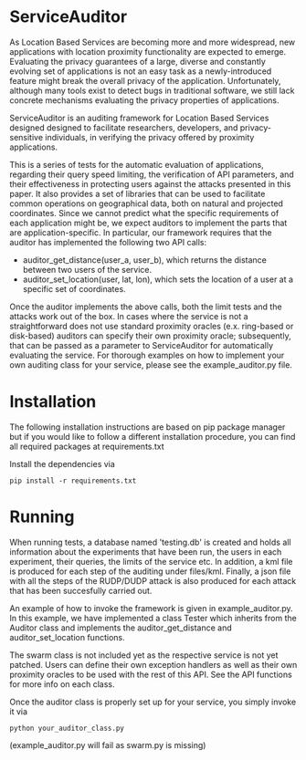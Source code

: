 ServiceAuditor
==============

As Location Based Services are becoming more and more widespread, new
applications with location proximity functionality are expected to emerge.
Evaluating the privacy guarantees of a large, diverse and constantly evolving
set of applications is not an easy task as a newly-introduced feature might
break the overall privacy of the application. Unfortunately, although many tools
exist to detect bugs in traditional software, we still lack concrete mechanisms
evaluating the privacy properties of applications.

ServiceAuditor is an auditing framework for Location Based Services designed
designed to facilitate researchers, developers, and privacy-sensitive
individuals, in verifying the privacy offered by proximity applications.

This is a series of tests for the automatic evaluation of applications,
regarding their query speed limiting, the verification of API parameters, and
their effectiveness in protecting users against the attacks presented in this
paper.  It also provides a set of libraries that can be used to facilitate
common operations on geographical data, both on natural and projected
coordinates.  Since we cannot predict what the specific requirements of each
application might be, we expect auditors to implement the parts that are
application-specific. In particular, our framework requires that the auditor has
implemented the following two API calls:

* auditor_get_distance(user_a, user_b), which returns the distance between two
    users of the service.
* auditor_set_location(user, lat, lon), which sets the location of a user at
    a specific set of coordinates.

Once the auditor implements the above calls, both the limit tests and the
attacks work out of the box. In cases where the service is not a straightforward
does not use standard proximity oracles (e.x. ring-based or disk-based)
auditors can specify their own proximity oracle; subsequently, that can be
passed as a parameter to ServiceAuditor for automatically evaluating the service.
For thorough examples on how to implement your own auditing class for your
service, please see the example_auditor.py file.

Installation
============

The following installation instructions are based on pip package manager but
if you would like to follow a different installation procedure, you can find
all required packages at requirements.txt

Install the dependencies via

    pip install -r requirements.txt


Running
=======

When running tests, a database named 'testing.db' is created and holds all
information about the experiments that have been run, the users in each
experiment, their queries, the limits of the service etc. In addition, a kml
file is produced for each step of the auditing under files/kml. Finally, a
json file with all the steps of the RUDP/DUDP attack is also produced for
each attack that has been succesfully carried out.

An example of how to invoke the framework is given in example_auditor.py. In
this example, we have implemented a class Tester which inherits from the Auditor
class and implements the auditor_get_distance and auditor_set_location
functions.

The swarm class is not included yet as the respective service is not yet
patched. Users can define their own exception handlers as well as their own
proximity oracles to be used with the rest of this API. See the API functions
for more info on each class.

Once the auditor class is properly set up for your service, you simply invoke
it via

    python your_auditor_class.py

(example_auditor.py will fail as swarm.py is missing)
